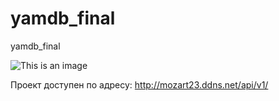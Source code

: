 # yamdb_final
yamdb_final

![This is an image](https://github.com/amozart23/yamdb_final/actions/workflows/yamdb_workflow.yml/badge.svg)

Проект доступен по адресу: http://mozart23.ddns.net/api/v1/